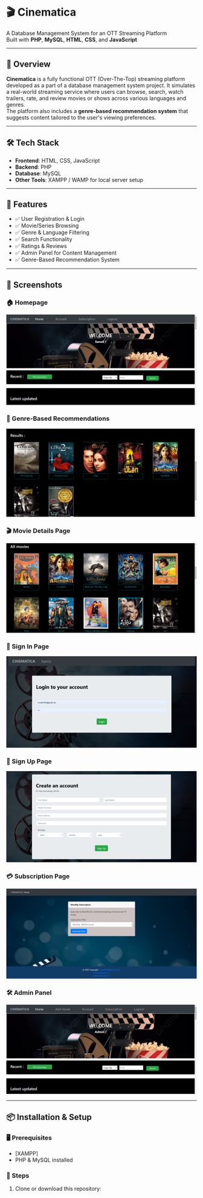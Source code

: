 # 🎬 Cinematica

A Database Management System for an OTT Streaming Platform  
Built with **PHP**, **MySQL**, **HTML**, **CSS**, and **JavaScript**

---

## 🚀 Overview

**Cinematica** is a fully functional OTT (Over-The-Top) streaming platform developed as a part of a database management system project. It simulates a real-world streaming service where users can browse, search, watch trailers, rate, and review movies or shows across various languages and genres.  
The platform also includes a **genre-based recommendation system** that suggests content tailored to the user's viewing preferences.

---

## 🛠️ Tech Stack

- **Frontend**: HTML, CSS, JavaScript  
- **Backend**: PHP  
- **Database**: MySQL  
- **Other Tools**: XAMPP / WAMP for local server setup

---

## 🎯 Features

- ✅ User Registration & Login  
- ✅ Movie/Series Browsing  
- ✅ Genre & Language Filtering  
- ✅ Search Functionality   
- ✅ Ratings & Reviews  
- ✅ Admin Panel for Content Management  
- ✅ Genre-Based Recommendation System  

---

## 📸 Screenshots

### 🏠 Homepage
![Homepage](screenshots/scr-1.png)



### 🎯 Genre-Based Recommendations
![Recommendations](screenshots/scr5.png)



### 🎬 Movie Details Page
![Movie Details](screenshots/scr3.png)





### 🔐 Sign In Page
![Sign In](screenshots/scr11.png)



### 📝 Sign Up Page
![Sign Up](screenshots/scr10.png)



### 💳 Subscription Page
![Subscription Page](screenshots/scr7.png)


### 🛠️ Admin Panel
![Admin Panel](screenshots/scr12.png)



---

## 📦 Installation & Setup

### 🖥️ Prerequisites

- [XAMPP]
- PHP & MySQL installed

### 🔧 Steps

1. Clone or download this repository:
   




